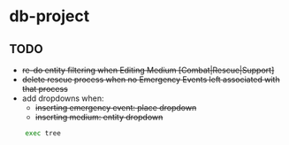 # db-project

## TODO

* ~~re-do entity filtering when Editing Medium [Combat|Rescue|Support]~~
* ~~delete rescue process when no Emergency Events left associated with that process~~
* add dropdowns when:
	* ~~inserting emergency event: place dropdown~~
	* ~~inserting medium: entity dropdown~~

```bash
	exec tree
```

